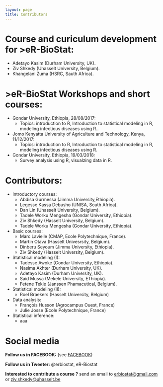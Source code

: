 ```yaml
---
layout: page
title: Contributors 
---
```

# Course and curiculum development for >eR-BioStat:

 * Adetayo Kasim (Durham University, UK).
 * Ziv Shkedy (Uhasselt University, Belgium).
 * Khangelani Zuma (HSRC, Sauth Africa).

# >eR-BioStat Workshops and short courses:

 * Gondar University, Ethiopia, 28/08/2017:
     - Topics: introduction to R, Introduction to statistical modeling in R, modeling infectious      diseases using R..
 *  Jomo Kenyatta University of Agriculture and Technology, Kenya, 11/12/2017: 
    - Topics: introduction to R, Introduction to statistical modeling in R, modeling infectious diseases using R.
 * Gondar University, Ethiopia, 19/03/2018:
     - Survey analysis using R, visualzing data in R.
 
# Contributors:

 * Introductory courses: 
     - Abdisa Gurmessa (Jimma University,Ethiopia). 
     - Legesse Kassa Debusho (UNISA, South Africa).
     - Dan Lin (Uhasselt University, Belgium).
     - Tadele Worku Mengesha (Gondar University, Ethiopia).
     - Ziv Shkedy (Hasselt University, Belgium).
     - Tadele Worku Mengesha (Gondar University, Ethiopia).
 * Basic courses:
     - Marc Lavielle (CMAP, Ecole Polytechnique, France).
     - Martin Otava (Hasselt Univesrsity, Belgium).
     - Dinberu Seyoum (Jimma University, Ethiopia). 
     - Ziv Shkedy (Hasselt University, Belgium).
 * Statistical modeling (I): 
     - Tadesse Awoke (Gondar University, Ethiopia).
     - Nasima Akhter (Durham University, UK).
     - Adetayo Kasim (Durham University, UK).
     - Said Mussa (Mekele University, EThiopia).
     - Fetene Tekle (Janssen Phamacutical, Belgium).
 * Statistical modeling (II): 
     - Roel Braekers (Hasselt University, Belgium)
 * Data analysis: 
     - François Husson (Agrocampus Ouest, France)
     - Julie Josse (Ecole Polytechnique, France)
 * Statistical inference: 
     - aaa
     
# Social media 

**Follow us in FACEBOOK:** (see [FACEBOOK](https://www.facebook.com/ER-BioStat-1463845487001786/))

**Follow us in Tweeter:** @erbiostat, eR-Biostat

**Interested to contribute a course  ?**  send an email to 	erbiostat@gmail.com or ziv.shkedy@uhasselt.be


